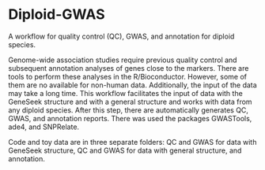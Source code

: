 # Diploid-GWAS

A workflow for quality control (QC), GWAS, and annotation for diploid species.

Genome-wide association studies require previous quality control and subsequent annotation analyses of genes close to the markers. There are tools to perform these analyses in the R/Bioconductor. However, some of them are no available for non-human data. Additionally, the input of the data may take a long time. This workflow facilitates the input of data with the GeneSeek structure and with a general structure and works with data from any diploid species. After this step, there are automatically generates QC, GWAS, and annotation reports. There was used the packages GWASTools, ade4, and SNPRelate.

Code and toy data are in three separate folders: QC and GWAS for data with GeneSeek structure, QC and GWAS for data with general structure, and annotation.
